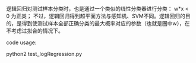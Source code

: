 逻辑回归对测试样本分类时，也是通过一个类似的线性分类器进行分类： w*x < 0 为正类；
不过，逻辑回归得到超平面方法与感知机、SVM不同。逻辑回归的目的，是得到使测试样本全部正确分类的最大概率对应的参数（也就是圈中w），在不考虑过拟合的情况下。

code usage:

python2 test_logRegression.py